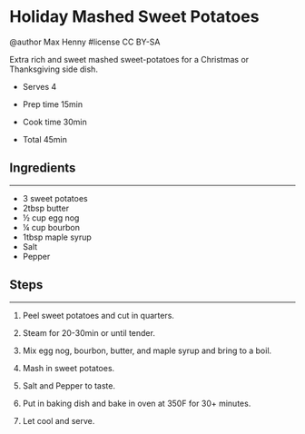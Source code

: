#  Holiday Mashed Sweet Potatoes
@author Max Henny #license CC BY-SA 

Extra rich and sweet mashed sweet-potatoes for a Christmas or Thanksgiving side dish.

* Serves 4

* Prep time 15min
* Cook time 30min
* Total 45min

## Ingredients
----
* 3 sweet potatoes
* 2tbsp butter
* ½ cup egg nog
* ¼ cup bourbon
* 1tbsp maple syrup
* Salt
* Pepper


## Steps
----
1. Peel sweet potatoes and cut in quarters.

2. Steam for 20-30min or until tender. 

3. Mix egg nog, bourbon, butter, and maple syrup and bring to a boil.

4. Mash in sweet potatoes.

5. Salt and Pepper to taste.

6. Put in baking dish and bake in oven at 350F for 30+ minutes.

7. Let cool and serve.

